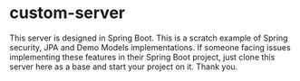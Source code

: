 # custom-server
This server is designed in Spring Boot. This is a scratch example of Spring security, JPA and Demo Models implementations. If someone facing issues implementing these features in their Spring Boot project, just clone this server here as a base and start your project on it.
Thank you.
